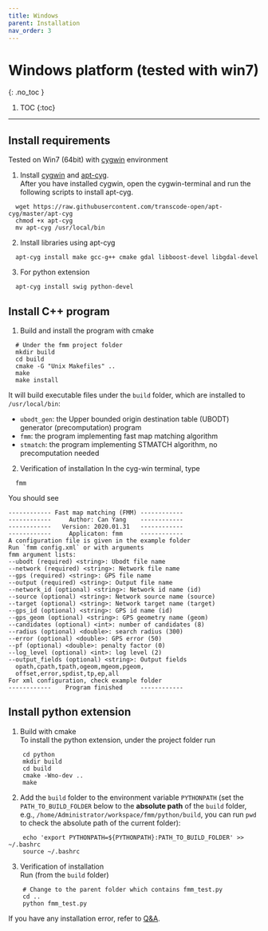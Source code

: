 ```yaml
---
title: Windows
parent: Installation
nav_order: 3
---
```


# Windows platform (tested with win7)
{: .no_toc }

1. TOC
{:toc}
---

## Install requirements

Tested on Win7 (64bit) with [cygwin](https://www.cygwin.com/) environment

1. Install [cygwin](https://www.cygwin.com/) and [apt-cyg](https://github.com/transcode-open/apt-cyg).  
After you have installed cygwin, open the cygwin-terminal and run the following scripts to install apt-cyg.
```
  wget https://raw.githubusercontent.com/transcode-open/apt-cyg/master/apt-cyg
  chmod +x apt-cyg
  mv apt-cyg /usr/local/bin
```
2. Install libraries using apt-cyg
```
  apt-cyg install make gcc-g++ cmake gdal libboost-devel libgdal-devel
```
3. For python extension
```
  apt-cyg install swig python-devel
```

## Install C++ program

1. Build and install the program with cmake
```
  # Under the fmm project folder
  mkdir build
  cd build
  cmake -G "Unix Makefiles" ..
  make
  make install
```
It will build executable files under the `build` folder, which are installed to `/usr/local/bin`:
- `ubodt_gen`: the Upper bounded origin destination table (UBODT) generator (precomputation) program
- `fmm`: the program implementing fast map matching algorithm
- `stmatch`: the program implementing STMATCH algorithm, no precomputation needed  
2. Verification of installation
In the cyg-win terminal, type
```
  fmm
```
You should see
```
------------ Fast map matching (FMM) ------------
------------     Author: Can Yang    ------------
------------   Version: 2020.01.31   ------------
------------     Applicaton: fmm     ------------
A configuration file is given in the example folder
Run `fmm config.xml` or with arguments
fmm argument lists:
--ubodt (required) <string>: Ubodt file name
--network (required) <string>: Network file name
--gps (required) <string>: GPS file name
--output (required) <string>: Output file name
--network_id (optional) <string>: Network id name (id)
--source (optional) <string>: Network source name (source)
--target (optional) <string>: Network target name (target)
--gps_id (optional) <string>: GPS id name (id)
--gps_geom (optional) <string>: GPS geometry name (geom)
--candidates (optional) <int>: number of candidates (8)
--radius (optional) <double>: search radius (300)
--error (optional) <double>: GPS error (50)
--pf (optional) <double>: penalty factor (0)
--log_level (optional) <int>: log level (2)
--output_fields (optional) <string>: Output fields
  opath,cpath,tpath,ogeom,mgeom,pgeom,
  offset,error,spdist,tp,ep,all
For xml configuration, check example folder
------------    Program finished     ------------
```

## Install python extension

1. Build with cmake  
To install the python extension, under the project folder run
```
    cd python
    mkdir build
    cd build
    cmake -Wno-dev ..
    make
```

2. Add the `build` folder to the environment variable `PYTHONPATH` (set the `PATH_TO_BUILD_FOLDER` below to the **absolute path** of the `build` folder, e.g., `/home/Administrator/workspace/fmm/python/build`, you can run `pwd` to check the absolute path of the current folder):
```
    echo 'export PYTHONPATH=${PYTHONPATH}:PATH_TO_BUILD_FOLDER' >> ~/.bashrc
    source ~/.bashrc
```

3. Verification of installation  
Run (from the `build` folder)
```
    # Change to the parent folder which contains fmm_test.py
    cd ..
    python fmm_test.py
```

If you have any installation error, refer to [Q&A](/docs/installation/qa).
